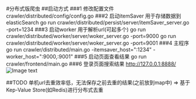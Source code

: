 #分布式版爬虫
##启动方式
###1 修改配置文件
crawler/distributed/config/config.go
###2 启动itemSaver  用于存储数据到elasticSearch
go run crawler/distributed/persist/server/itemSaver_server.go -port=1234
###3 启动worker 用于解析url(可起多个)
go run crawler/distributed/worker/server/woker_server.go -port=9000
go run crawler/distributed/worker/server/woker_server.go -port=9001
###4 主程序
go run crawler/distributed/main.go -itemsaver_host=":1234" -worker_host=":9000,:9001"
###5 启动页面查看结果
go run crawler/frontend/main.go
###6 登录页面搜索结果
http://127.0.0.1:8888/
![Image text](https://https://github.com/o0tigerliu0o/crawler/tree/master/frontend/view/image/readme.png)

##TODO
单机url去重效率低，无法保存之前去重的结果(之前放到map中) => 基于Kep-Value Store(如Redis)进行分布式去重